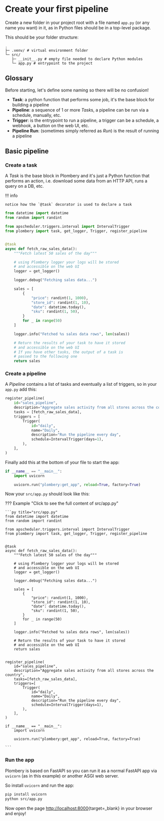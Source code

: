 # Create your first pipeline

Create a new folder in your project root with
a file named `app.py` (or any name you want) in it,
as in Python files should be in a top-level package.

This should be your folder structure:

``` { .sh .no-copy }
.
├─ .venv/ # virtual environment folder
└─ src/
   ├─ __init__.py # empty file needed to declare Python modules
   └─ app.py # entrypoint to the project
```

## Glossary

Before starting, let's define some naming so there will be no confusion!

* **Task**: a python function that performs some job, it's the base block for building a pipeline
* **Pipeline**: a sequence of 1 or more *Task*s, a pipeline can be run via a schedule, manually, etc.
* **Trigger**: is the entrypoint to run a pipeline, a trigger can be a schedule, a webhook, a button on the web UI, etc.
* **Pipeline Run**: (sometimes simply referred as *Run*) is the result of running a pipeline

## Basic pipeline

### Create a task

A *Task* is the base block in Plombery and it's just a Python function that
performs an action, i.e. download some data from an HTTP API, runs a query on a DB, etc.

!!! info

    notice how the `@task` decorator is used to declare a task

```py title="src/app.py"
from datetime import datetime
from random import randint

from apscheduler.triggers.interval import IntervalTrigger
from plombery import task, get_logger, Trigger, register_pipeline


@task
async def fetch_raw_sales_data():
    """Fetch latest 50 sales of the day"""

    # using Plombery logger your logs will be stored
    # and accessible on the web UI
    logger = get_logger()

    logger.debug("Fetching sales data...")

    sales = [
        {
            "price": randint(1, 1000),
            "store_id": randint(1, 10),
            "date": datetime.today(),
            "sku": randint(1, 50),
        }
        for _ in range(50)
    ]

    logger.info("Fetched %s sales data rows", len(sales))

    # Return the results of your task to have it stored
    # and accessible on the web UI
    # If you have other tasks, the output of a task is
    # passed to the following one
    return sales
```

### Create a pipeline

A *Pipeline* contains a list of tasks and eventually a list of triggers,
so in your `app.py` add this:

```py title="src/app.py"
register_pipeline(
    id="sales_pipeline",
    description="Aggregate sales activity from all stores across the country",
    tasks = [fetch_raw_sales_data],
    triggers = [
        Trigger(
            id="daily",
            name="Daily",
            description="Run the pipeline every day",
            schedule=IntervalTrigger(days=1),
        ),
    ],
)
```

Finally add this at the bottom of your file to start the app:

```py title="src/app.py"
if __name__ == "__main__":
    import uvicorn

    uvicorn.run("plombery:get_app", reload=True, factory=True)
```

Now your `src/app.py` should look like this:

??? Example "Click to see the full content of src/app.py"

    ```py title="src/app.py"
    from datetime import datetime
    from random import randint

    from apscheduler.triggers.interval import IntervalTrigger
    from plombery import task, get_logger, Trigger, register_pipeline


    @task
    async def fetch_raw_sales_data():
        """Fetch latest 50 sales of the day"""

        # using Plombery logger your logs will be stored
        # and accessible on the web UI
        logger = get_logger()

        logger.debug("Fetching sales data...")

        sales = [
            {
                "price": randint(1, 1000),
                "store_id": randint(1, 10),
                "date": datetime.today(),
                "sku": randint(1, 50),
            }
            for _ in range(50)
        ]

        logger.info("Fetched %s sales data rows", len(sales))

        # Return the results of your task to have it stored
        # and accessible on the web UI
        return sales


    register_pipeline(
        id="sales_pipeline",
        description="Aggregate sales activity from all stores across the country",
        tasks=[fetch_raw_sales_data],
        triggers=[
            Trigger(
                id="daily",
                name="Daily",
                description="Run the pipeline every day",
                schedule=IntervalTrigger(days=1),
            ),
        ],
    )

    if __name__ == "__main__":
        import uvicorn

        uvicorn.run("plombery:get_app", reload=True, factory=True)

    ```

### Run the app

Plombery is based on FastAPI so you can run it as a normal FastAPI app
via `uvicorn` (as in this example) or another ASGI web server.

So install `uvicorn` and run the app:

```sh
pip install uvicorn
python src/app.py
```

Now open the page [http://localhost:8000](http://localhost:8000){target=_blank} in your browser and enjoy!
